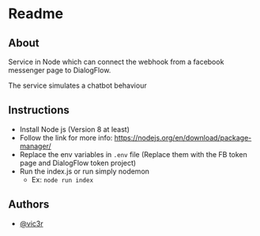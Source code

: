 # Readme
## About 
Service in Node which can connect the webhook from a facebook messenger page to DialogFlow.

The service simulates a chatbot behaviour
 
 ## Instructions 
 
 - Install Node js (Version 8 at least)
 - Follow the link for more info: https://nodejs.org/en/download/package-manager/
 - Replace the env variables in `.env` file (Replace them with the FB token page and DialogFlow token project)
 - Run the index.js or run simply nodemon
    - Ex: `node run index`
 
 ## Authors
 - [@vic3r](https://github.com/vic3r)
  
